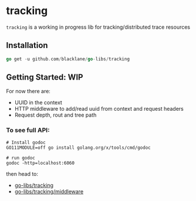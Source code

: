 # tracking

`tracking` is a working in progress lib for tracking/distributed trace resources

## Installation

```go
go get -u github.com/blacklane/go-libs/tracking
```

## Getting Started: WIP

For now there are:
 - UUID in the context
 - HTTP middleware to add/read uuid from context and request headers
 - Request depth, rout and tree path

### To see full API:

```shell script
# Install godoc
GO111MODULE=off go install golang.org/x/tools/cmd/godoc

# run godoc
godoc -http=localhost:6060
``` 

then head to:
 - [go-libs/tracking](http://localhost:6060/pkg/github.com/blacklane/go-libs/tracking/)
 - [go-libs/tracking/middleware](http://localhost:6060/pkg/github.com/blacklane/go-libs/tracking/middleware/)


